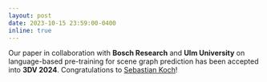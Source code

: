 ```yaml
---
layout: post
date: 2023-10-15 23:59:00-0400
inline: true
---
```


Our paper in collaboration with **Bosch Research** and **Ulm University** on language-based pre-training for scene graph prediction has been accepted into **3DV 2024**. Congratulations to [Sebastian Koch](https://kochsebastian.com/)!
